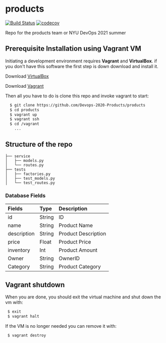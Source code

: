 # products
[![Build Status](https://travis-ci.com/NYU-DevOps-Products-Squad/products.svg?branch=main)](https://travis-ci.com/NYU-DevOps-Products-Squad/products)
[![codecov](https://codecov.io/gh/NYU-DevOps-Products-Squad/products/branch/main/graph/badge.svg?token=5NJ1GINBW6)](https://codecov.io/gh/NYU-DevOps-Products-Squad/products)


Repo for the products team or NYU DevOps 2021 summer


## Prerequisite Installation using Vagrant VM

Initiating a development environment requires  **Vagrant** and **VirtualBox**. if you don't have this software the first step is down download and install it.

Download [VirtualBox](https://www.virtualbox.org/)

Download [Vagrant](https://www.vagrantup.com/)

Then all you have to do is clone this repo and invoke vagrant to start:

```bash
  $ git clone https://github.com/Devops-2020-Products/products
  $ cd products
  $ vagrant up
  $ vagrant ssh
  $ cd /vagrant
    ...
```


## Structure of the repo

```
├── service
│   ├── models.py
│   └── routes.py
├── tests
│   ├── factories.py
│   ├── test_models.py
│   └── test_routes.py
```

### Database  Fields
| Fields | Type | Description
| :--- | :--- | :--- |
| id | String | ID 
| name | String | Product Name
| description | String | Product Description
| price | Float | Product Price
| inventory | Int | Product Amount
| Owner | String | OwnerID
| Category | String | Product Category|

## Vagrant shutdown

When you are done, you should exit the virtual machine and shut down the vm with:

```bash
 $ exit
 $ vagrant halt
```

If the VM is no longer needed you can remove it with:

```bash
 $ vagrant destroy
```
